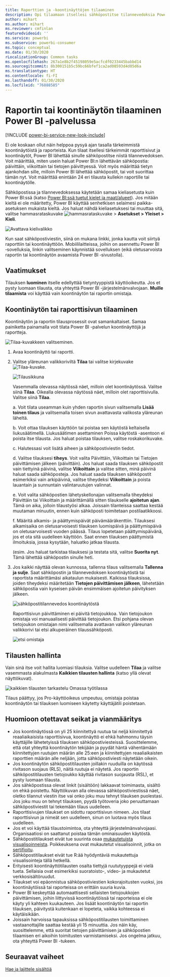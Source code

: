 ```yaml
---
title: Raporttien ja ‑koontinäyttöjen tilaaminen
description: Opi tilaamaan itsellesi sähköpostitse tilannevedoksia Power BI ‑raportista tai ‑koontinäytöstä.
author: mihart
ms.author: mihart
ms.reviewer: cmfinlan
featuredvideoid: ''
ms.service: powerbi
ms.subservice: powerbi-consumer
ms.topic: conceptual
ms.date: 01/30/2020
rLocalizationGroup: Common tasks
ms.openlocfilehash: 267a1e8b2f45198059e5acfcdf0233445babbd14
ms.sourcegitcommit: 8b300151b5c59bc66bfef1ca2ad08593d4d05d6a
ms.translationtype: HT
ms.contentlocale: fi-FI
ms.lasthandoff: 01/30/2020
ms.locfileid: "76888585"
---
```

# <a name="subscribe-to-a-report-or-dashboard-in-the-power-bi-service"></a>Raportin tai koontinäytön tilaaminen Power BI -palvelussa 

[!INCLUDE [power-bi-service-new-look-include](../includes/power-bi-service-new-look-include.md)]

Ei ole koskaan ollut näin helppoa pysyä ajan tasalla tärkeimmistä koontinäytöistä ja raporteista. Kun tilaat itsellesi tärkeimmät raporttisivut ja koontinäytöt, Power BI lähettää sinulle sähköpostitse niistä tilannevedoksen. Voit määrittää, miten usein haluat Power BI:n lähettävän sähköpostia: päivittäin, viikoittain tai tietojen päivittyessä. Voit myös määrittää tietyn ajankohdan sille, milloin Power BI lähettää sähköpostit, tai voit suorittaa tämän nyt.  Voit määrittää enintään 24 eri tilausta kullekin raportille tai koontinäytölle.  

Sähköpostissa ja tilannevedoksessa käytetään samaa kieliasetusta kuin Power BI:ssä (katso [Power BI:ssä tuetut kielet ja maat/alueet](../supported-languages-countries-regions.md)). Jos mitään kieltä ei ole määritetty, Power BI käyttää senhetkisen selaimesi paikka-asetuksen mukaista kieltä. Jos haluat nähdä kieliasetuksesi tai muuttaa sitä, valitse hammasrataskuvake ![hammasrataskuvake](./media/end-user-subscribe/power-bi-settings-icon.png) > **Asetukset > Yleiset > Kieli**. 

![Avattava kielivalikko](./media/end-user-subscribe/power-bi-language.png)

Kun saat sähköpostiviestin, siinä on mukana linkki, jonka kautta voit siirtyä raporttiin tai koontinäyttöön. Mobiililaitteissa, joihin on asennettu Power BI ‑sovelluksia, linkin valitseminen käynnistää sovelluksen (eikä oletusarvoista raportin tai koontinäytön avaamista Power BI ‑sivustolla).


## <a name="requirements"></a>Vaatimukset
Tilauksen **luominen** itselle edellyttää tietyntyyppistä käyttöoikeutta. Jos et pysty luomaan tilausta, ota yhteyttä Power BI -järjestelmänvalvojaan. **Muille tilaamista** voi käyttää vain koontinäytön tai raportin omistaja. 

## <a name="subscribe-to-a-dashboard-or-a-report-page"></a>Koontinäytön tai raporttisivun tilaaminen
Koontinäytön ja raportin tilausprosessit ovat samankaltaiset. Samaa painiketta painamalla voit tilata Power BI -palvelun koontinäyttöjä ja raportteja.
 
![Tilaa-kuvakkeen valitseminen](./media/end-user-subscribe/power-bi-subscribe.png).

1. Avaa koontinäyttö tai raportti.
2. Valitse yläreunan valikkoriviltä **Tilaa** tai valitse kirjekuvake ![Tilaa-kuvake](./media/end-user-subscribe/power-bi-icon-envelope.png).
   


   ![Tilausikkuna](./media/end-user-subscribe/power-bi-emails-numbered.png)
    
    Vasemmalla olevassa näytössä näet, milloin olet koontinäytössä. Valitse siinä **Tilaa**. Oikealla olevassa näytössä näet, milloin olet raporttisivulla. Valitse siinä **Tilaa**. 
    
    a. Voit tilata useamman kuin yhden raportin sivun valitsemalla **Lisää toinen tilaus** ja valitsemalla toisen sivun avattavasta valikosta yläreunan läheltä.

    b. Voit ottaa tilauksen käyttöön tai poistaa sen käytöstä keltaisella liukusäätimellä.  Liukusäätimen asettaminen Poissa käytöstä -asentoon ei poista itse tilausta. Jos haluat poistaa tilauksen, valitse roskakorikuvake.

    c. Halutessasi voit lisätä aiheen ja sähköpostiviestin tiedot. 

    d. Valitse tilauksesi **tiheys**.  Voit valita Päivittäin, Viikoittain tai Tietojen päivittämisen jälkeen (päivittäin).  Jos haluat saada tilauksen sähköpostit vain tiettyinä päivinä, valitse **Viikoittain** ja valitse sitten, minä päivinä haluat saada sähköposteja.  Jos haluat saada tilauksen sähköpostit esimerkiksi vain arkipäivinä, valitse tiheydeksi **Viikoittain** ja poista lauantain ja sunnuntain valintaruutujen valinnat.   

    e. Voit valita sähköpostien lähetyskellonajan valitsemalla tiheydeksi Päivittäin tai Viikoittain ja määrittämällä sitten tilaukselle **ajoitetun** **ajan**.  Tämä on aika, jolloin tilaustyösi alkaa. Joissain tilanteissa saattaa kestää muutaman minuutin, ennen kuin sähköposti toimitetaan postilaatikkoosi.    

    f. Määritä alkamis- ja päättymispäivät päivämääräkenttiin. Tilauksesi alkamisaika on oletusarvoisesti tilauksen luomispäivä ja päättymispäivä on oletusarvoisesti vuoden päässä. Tilaus lopetetaan päättymispäivänä, jos et ota sitä uudelleen käyttöön.  Saat ennen tilauksen päättymistä ilmoituksia, jossa kysytään, haluatko jatkaa tilausta.     

    (esim. Jos haluat tarkistaa tilauksesi ja testata sitä, valitse **Suorita nyt**.  Tämä lähettää sähköpostin sinulle heti. 

3. Jos kaikki näyttää olevan kunnossa, tallenna tilaus valitsemalla **Tallenna ja sulje**. Saat sähköpostin ja tilannevedoksen koontinäytöstä tai raportista määrittämäsi aikataulun mukaisesti. Kaikissa tilauksissa, joiden tiheydeksi määritetään **Tietojen päivittämisen jälkeen**, lähetetään sähköpostia vain kyseisen päivän ensimmäisen ajoitetun päivityksen jälkeen.
   
   ![sähköpostitilannevedos koontinäytöstä](media/end-user-subscribe/power-bi-subscribe-email.png)
   
    Raporttisivun päivittäminen ei päivitä tietojoukkoa. Vain tietojoukon omistaja voi manuaalisesti päivittää tietojoukon. Etsi pohjana olevan tietojoukon omistajan nimi valitsemalla avattavan valikon yläreunan valikkorivi tai etsi alkuperäinen tilaussähköposti.
   
    ![etsi omistaja](./media/end-user-subscribe/power-bi-owner.png)


## <a name="manage-your-subscriptions"></a>Tilausten hallinta
Vain sinä itse voit hallita luomiasi tilauksia. Valitse uudelleen **Tilaa** ja valitse vasemmasta alakulmasta **Kaikkien tilausten hallinta** (katso yllä olevat näyttökuvat). 

![kaikkien tilausten tarkastelu Omassa työtilassa](./media/end-user-subscribe/power-bi-manage.png)

Tilaus päättyy, jos Pro-käyttöoikeus umpeutuu, omistaja poistaa koontinäytön tai tilauksen luomiseen käytetty käyttäjätili poistetaan.

## <a name="considerations-and-troubleshooting"></a>Huomioon otettavat seikat ja vianmääritys
* Jos koontinäytössä on yli 25 kiinnitettyä ruutua tai neljä kiinnitettyä reaaliaikaisista raporttisivua, koontinäyttö ei ehkä hahmonnu täysin käyttäjille lähetetyissä tilauksen sähköpostiviesteissä. Suosittelemme, että otat yhteyttä koontinäytön tekijään ja pyydät häntä vähentämään kiinnitettyjen ruutujen määrän alle 25:een ja kiinnitettyjen reaaliaikaisten raporttien määrän alle neljään, jotta sähköpostiviesti näytetään oikein.  
* Jos koontinäytön sähköpostitilausten joillakin ruuduilla on käytössä rivitason suojaus (RLS), näitä ruutuja ei näytetä.  Jos raportin sähköpostitilausten tietojoukko käyttää rivitason suojausta (RSL), et pysty luomaan tilausta.
* Jos sähköpostissa olevat linkit (sisältöön) lakkaavat toimimasta, sisältö on ehkä poistettu. Näyttökuvan alla olevassa sähköpostiviestissä näet, oletko tilannut viestin itse vai onko joku muu tehnyt tilauksen puolestasi. Jos joku muu on tehnyt tilauksen, pyydä työtoveria joko peruuttamaan sähköpostiviestit tai tekemään tilaus uudelleen.
* Raporttisivujen tilaukset on sidottu raporttisivun nimeen. Jos tilaat raporttisivun ja nimeät sen uudelleen, sinun on luotava myös tilaus uudelleen.
* Jos et voi käyttää tilaustoimintoa, ota yhteyttä järjestelmänvalvojaasi. Organisaatiosi on saattanut poistaa tämän ominaisuuden käytöstä.  
* Sähköpostitilaukset eivät tue suurinta osaa [mukautetuista visualisoinneista](../developer/power-bi-custom-visuals.md).  Poikkeuksena ovat mukautetut visualisoinnit, jotka on [sertifioitu](../developer/power-bi-custom-visuals-certified.md).  
* Sähköpostitilaukset eivät tue R:ää hyödyntäviä mukautettuja visualisointeja tällä hetkellä.  
* Erityisesti koontinäyttötilausten osalta tiettyjä ruututyyppejä ei vielä tueta.  Sellaisia ovat esimerkiksi suoratoisto-, video- ja mukautetut verkkosisältöruudut.     
* Tilaukset voi epäonnistua sähköpostiviestien kokorajoitusten vuoksi, jos koontinäytöissä tai raporteissa on erittäin suuria kuvia.    
* Power BI keskeyttää automaattisesti sellaisten tietojoukkojen päivittämisen, joihin liittyvissä koontinäytöissä tai raporteissa ei ole käyty yli kahteen kuukauteen.  Jos lisäät koontinäytön tai raportin tilauksen, päivitystä kuitenkaan ei lopeteta, vaikka kohteessa ei käytäisikään.
* Joissain harvoissa tapauksissa sähköpostitilausten toimittaminen vastaanottajille saattaa kestää yli 15 minuuttia.  Jos näin käy, suosittelemme, että suoritat tietojen päivittämisen ja sähköpostien tilaamisen eri aikoihin toimitusten varmistamiseksi.  Jos ongelma jatkuu, ota yhteyttä Power BI -tukeen.

## <a name="next-steps"></a>Seuraavat vaiheet

[Hae ja lajittele sisältöä](end-user-search-sort.md)
